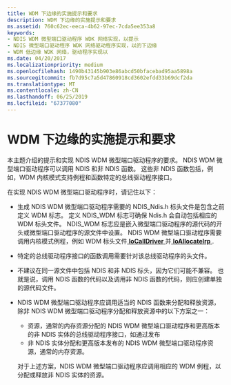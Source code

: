 ```yaml
---
title: WDM 下边缘的实施提示和要求
description: WDM 下边缘的实施提示和要求
ms.assetid: 760c62ec-eeca-4b62-97ec-7cda5ee353a8
keywords:
- NDIS WDM 微型端口驱动程序 WDK 网络实现，以提示
- NDIS 微型端口驱动程序 WDK 网络驱动程序实现，以的下边缘
- WDM 低边缘 WDK 网络，驱动程序实现以
ms.date: 04/20/2017
ms.localizationpriority: medium
ms.openlocfilehash: 1490b43145b903e86abcd50bfacebad95aa5898a
ms.sourcegitcommit: fb7d95c7a5d47860918cd3602efdd33b69dcf2da
ms.translationtype: MT
ms.contentlocale: zh-CN
ms.lasthandoff: 06/25/2019
ms.locfileid: "67377080"
---
```

# <a name="implementation-tips-and-requirements-for-wdm-lower-edge"></a>WDM 下边缘的实施提示和要求





本主题介绍的提示和实现 NDIS WDM 微型端口驱动程序的要求。 NDIS WDM 微型端口驱动程序可以调用 NDIS 和非 NDIS 函数。 这些非 NDIS 函数包括，例如，WDM 内核模式支持例程和函数特定的总线驱动程序接口。

在实现 NDIS WDM 微型端口驱动程序时，请记住以下：

-   生成 NDIS WDM 微型端口驱动程序需要的 NDIS\_Ndis.h 标头文件是包含之前定义 WDM 标志。 定义 NDIS\_WDM 标志可确保 Ndis.h 会自动包括相应的 WDM 标头文件。 NDIS\_WDM 标志应是嵌入微型端口驱动程序的源代码的开头或微型端口驱动程序的源文件中设置。 NDIS WDM 微型端口驱动程序需要调用内核模式例程，例如 WDM 标头文件[ **IoCallDriver** ](https://docs.microsoft.com/windows-hardware/drivers/ddi/content/wdm/nf-wdm-iocalldriver)并[ **IoAllocateIrp** ](https://docs.microsoft.com/windows-hardware/drivers/ddi/content/wdm/nf-wdm-ioallocateirp).

-   特定的总线驱动程序接口的函数调用需要针对该总线驱动程序的头文件。

-   不建议在同一源文件中包括 NDIS 和非 NDIS 标头，因为它们可能不兼容。 也就是说，调用 NDIS 函数的代码以及调用非 NDIS 函数的代码，则应创建单独的源代码文件。

-   NDIS WDM 微型端口驱动程序应调用适当的 NDIS 函数来分配和释放资源，除非 NDIS WDM 微型端口驱动程序分配和释放资源中的以下方案之一：

    -   资源，通常的内存资源分配的 NDIS WDM 微型端口驱动程序和更高版本的非 NDIS 实体的总线驱动程序接口，如通过发布
    -   非 NDIS 实体分配和更高版本发布的 NDIS WDM 微型端口驱动程序资源，通常的内存资源。

    对于上述方案，NDIS WDM 微型端口驱动程序应调用相应的 WDM 例程，以分配或释放非 NDIS 实体的资源。

 

 





